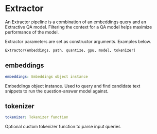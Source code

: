 # Extractor

An Extractor pipeline is a combination of an embeddings query and an Extractive QA model. Filtering the context for a QA model helps maximize performance of the model.

Extractor parameters are set as constructor arguments. Examples below.

```python
Extractor(embeddings, path, quantize, gpu, model, tokenizer)
```

## embeddings
```yaml
embeddings: Embeddings object instance
```

Embeddings object instance. Used to query and find candidate text snippets to run the question-answer model against.

## tokenizer
```yaml
tokenizer: Tokenizer function
```

Optional custom tokenizer function to parse input queries
